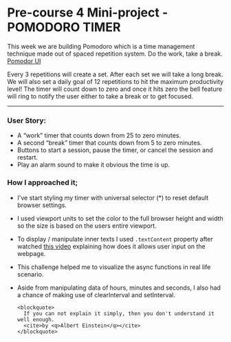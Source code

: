 # Pre-course 4 Mini-project - POMODORO TIMER

This week we are building Pomodoro which is a time management technique made out of spaced repetition system. Do the work, take a break.
[Pomodor UI](https://sevdas.github.io/pomodoro-timer/)

Every 3 repetitions will create a set. After each set we will take a long break.
We will also set a daily goal of 12 repetitions to hit the maximum productivity level!
The timer will count down to zero and once it hits zero the bell feature will ring to notify the user either to take a break or to get focused.

---

### User Story:

- A “work” timer that counts down from 25 to zero minutes.
- A second “break” timer that counts down from 5 to zero minutes.
- Buttons to start a session, pause the timer, or cancel the session and restart.
- Play an alarm sound to make it obvious the time is up.

### How I approached it;

- I've start styling my timer with universal selector (\*) to reset default browser settings.
- I used viewport units to set the color to the full browser height and width so the size is based on the users entire viewport.
- To display / manipulate inner texts I used `.textContent` property after watched [this video](https://www.youtube.com/watch?v=1UsllDMhvN4) explaining how does it allows user input on the webpage.
- This challenge helped me to visualize the async functions in real life scenario.
- Aside from manipulating data of hours, minutes and seconds, I also had a chance of making use of clearInterval and setInterval.

      <blockquote>
        If you can not explain it simply, then you don't understand it well enough.
        <cite>by <q>Albert Einstein</q></cite>
      </blockquote>
